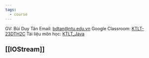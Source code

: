 ```yaml
---
tags:
  - course
---
```

GV: Bùi Duy Tân
Email: bdtan@ntu.edu.vn
Google Classroom: [KTLT-23DTH2C](https://classroom.google.com/u/2/c/NjYzOTAzMzUzOTc3)
Tài liệu môn học: [KTLT_Java](https://drive.google.com/drive/folders/1qQFERDn0P24neH7tS0Bt5VJ6uKVx4c90)

## [[IOStream]]